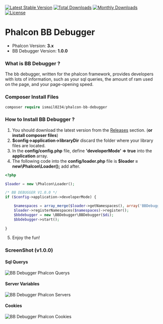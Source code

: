 [![Latest Stable Version](https://poser.pugx.org/ismail0234/phalcon-bb-debugger/v/stable)](https://packagist.org/packages/ismail0234/phalcon-bb-debugger)
[![Total Downloads](https://poser.pugx.org/ismail0234/phalcon-bb-debugger/downloads)](https://packagist.org/packages/ismail0234/phalcon-bb-debugger)
[![Monthly Downloads](https://poser.pugx.org/ismail0234/phalcon-bb-debugger/d/monthly)](https://packagist.org/packages/ismail0234/phalcon-bb-debugger)
[![License](https://poser.pugx.org/ismail0234/phalcon-bb-debugger/license)](https://packagist.org/packages/ismail0234/phalcon-bb-debugger)

# Phalcon BB Debugger

* Phalcon Version: **3.x**
* BB Debugger Version: **1.0.0**

### What is BB Debugger ?
The bb debugger, written for the phalcon framework, provides developers with lots of information, such as your sql queries, the amount of ram used on the page, and your page-opening speed.

### Composer Install Files
```php
composer require ismail0234/phalcon-bb-debugger
```

### How to Install BB Debugger ?

1. You should download the latest version from the [Releases](https://github.com/ismail0234/Phalcon-BB-Debugger/releases) section. (**or install composer files**)
2. **$config->application->libraryDir** discard the folder where your library files are located.
3. In the **config/config.php** file, define **'developerMode' => true** into the **application** array.
4. The following code into the **config/loader.php** file is **$loader = new\Phalcon\Loader();** add after.
```php
<?php

$loader = new \Phalcon\Loader();

/* BB DEBUGGER V1.0.0 */
if ($config->application->developerMode) {

    $namespaces = array_merge($loader->getNamespaces(), array('BBDebugger'=> $config->application->libraryDir . 'BBDebugger'));
    $loader->registerNamespaces($namespaces)->register();
    $bbdebugger = new \BBDebugger\BBDebugger($di);
    $bbdebugger->start();
    
}
```
5. Enjoy the fun!

### ScreenShot (v1.0.0)

#### Sql Querys
![BB Debugger Phalcon Querys](https://i.imgur.com/MxvT9tr.png)

#### Server Variables
![BB Debugger Phalcon Servers](https://i.imgur.com/EbhTlIw.png)

#### Cookies
![BB Debugger Phalcon Cookies](https://i.imgur.com/p0HQSB3.png)

